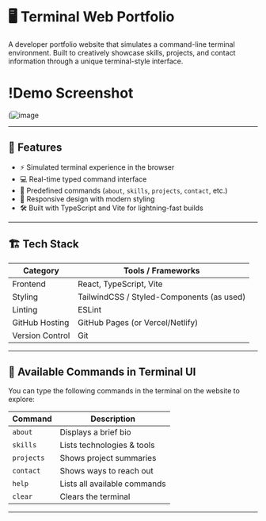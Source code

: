 # 🖥️ Terminal Web Portfolio

A developer portfolio website that simulates a command-line terminal environment. Built to creatively showcase skills, projects, and contact information through a unique terminal-style interface.

# !Demo Screenshot
(![image](https://github.com/user-attachments/assets/033b5bfb-c1e7-4a27-90ff-fb50d643894a)<!-- Optional: add screenshot -->

---

## 🚀 Features

- ⚡ Simulated terminal experience in the browser
- 💻 Real-time typed command interface
- 🧠 Predefined commands (`about`, `skills`, `projects`, `contact`, etc.)
- 🎨 Responsive design with modern styling
- 🛠 Built with TypeScript and Vite for lightning-fast builds

---

## 🏗️ Tech Stack

| Category       | Tools / Frameworks         |
|----------------|----------------------------|
| Frontend       | React, TypeScript, Vite    |
| Styling        | TailwindCSS / Styled-Components (as used) |
| Linting        | ESLint                     |
| GitHub Hosting | GitHub Pages (or Vercel/Netlify) |
| Version Control| Git                        |

---

## 🧾 Available Commands in Terminal UI

You can type the following commands in the terminal on the website to explore:

| Command      | Description                      |
|--------------|----------------------------------|
| `about`      | Displays a brief bio             |
| `skills`     | Lists technologies & tools       |
| `projects`   | Shows project summaries          |
| `contact`    | Shows ways to reach out          |
| `help`       | Lists all available commands     |
| `clear`      | Clears the terminal              |

---

